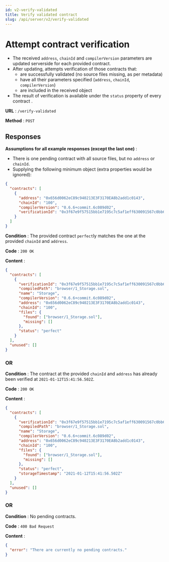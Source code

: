 ```yaml
---
id: v2-verify-validated
title: Verify validated contract
slug: /api/server/v2/verify-validated
---
```


# Attempt contract verification

- The received `address`, `chainId` and `compilerVersion` parameters are updated serverside for each provided contract.
- After updating, attempts verification of those contracts that:
  - are successfully validated (no source files missing, as per metadata)
  - have all their parameters specified (`address`, `chainId`, `compilerVersion`)
  - are included in the received object
- The result of verification is available under the `status` property of every contract .

**URL** : `/verify-validated`

**Method** : `POST`

## Responses

**Assumptions for all example responses (except the last one)** :

- There is one pending contract with all source files, but no `address` or `chainId`.
- Supplying the following minimum object (extra properties would be ignored):

```json
{
  "contracts": [
    {
      "address": "0x656d0062eC89c940213E3F3170EA8b2add1c0143",
      "chainId": "100",
      "compilerVersion": "0.6.6+commit.6c089d02",
      "verificationId": "0x3f67e9f57515bb1e7195c7c5af1eff630091567c0bb65ba3dece57a56da766fe"
    }
  ]
}
```

**Condition** : The provided contract `perfect`ly matches the one at the provided `chainId` and `address`.

**Code** : `200 OK`

**Content** :

```json
{
  "contracts": [
    {
      "verificationId": "0x3f67e9f57515bb1e7195c7c5af1eff630091567c0bb65ba3dece57a56da766fe",
      "compiledPath": "browser/1_Storage.sol",
      "name": "Storage",
      "compilerVersion": "0.6.6+commit.6c089d02",
      "address": "0x656d0062eC89c940213E3F3170EA8b2add1c0143",
      "chainId": "100",
      "files": {
        "found": ["browser/1_Storage.sol"],
        "missing": []
      },
      "status": "perfect"
    }
  ],
  "unused": []
}
```

### OR

**Condition** : The contract at the provided `chainId` and `address` has already been verified at `2021-01-12T15:41:56.502Z`.

**Code** : `200 OK`

**Content** :

```json
{
  "contracts": [
    {
      "verificationId": "0x3f67e9f57515bb1e7195c7c5af1eff630091567c0bb65ba3dece57a56da766fe",
      "compiledPath": "browser/1_Storage.sol",
      "name": "Storage",
      "compilerVersion": "0.6.6+commit.6c089d02",
      "address": "0x656d0062eC89c940213E3F3170EA8b2add1c0143",
      "chainId": "100",
      "files": {
        "found": ["browser/1_Storage.sol"],
        "missing": []
      },
      "status": "perfect",
      "storageTimestamp": "2021-01-12T15:41:56.502Z"
    }
  ],
  "unused": []
}
```

### OR

**Condition** : No pending contracts.

**Code** : `400 Bad Request`

**Content** :

```json
{
  "error": "There are currently no pending contracts."
}
```
